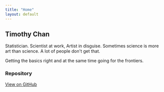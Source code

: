 ```yaml
---
title: "Home"
layout: default
---
```


<div class="hero">
  <h2> Timothy Chan </h2>
  <p> Statistician. Scientist at work, Artist in disguise. Sometimes science is more art than science. A lot of people don't get that. </p>
  <p> Getting the basics right and at the same time going for the frontiers. </p>
</div>

<div class="grid">
  <div class="card">
    <h3>Repository</h3>
    <p><a href="https://github.com/resyui/resyui.github.io">View on GitHub</a></p>
  </div>
</div>
